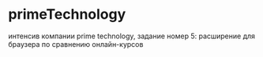 # primeTechnology
интенсив компании prime technology, задание номер 5: расширение для браузера по сравнению онлайн-курсов
